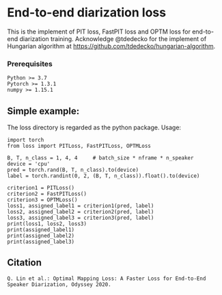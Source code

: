# End-to-end diarization loss
This is the implement of PIT loss, FastPIT loss and OPTM loss for end-to-end diarization training. Acknowledge @tdedecko for the implement of Hungarian algorithm at https://github.com/tdedecko/hungarian-algorithm. 

### Prerequisites
```
Python >= 3.7
Pytorch >= 1.3.1
numpy >= 1.15.1
```

## Simple example:
The loss directory is regarded as the python package. Usage:
```
import torch
from loss import PITLoss, FastPITLoss, OPTMLoss

B, T, n_class = 1, 4, 4     # batch_size * nframe * n_speaker
device = 'cpu'
pred = torch.rand(B, T, n_class).to(device)
label = torch.randint(0, 2, (B, T, n_class)).float().to(device)

criterion1 = PITLoss()
criterion2 = FastPITLoss()
criterion3 = OPTMLoss()
loss1, assigned_label1 = criterion1(pred, label)
loss2, assigned_label2 = criterion2(pred, label)
loss3, assigned_label3 = criterion3(pred, label)
print(loss1, loss2, loss3)
print(assigned_label1)
print(assigned_label2)
print(assigned_label3)
```

## Citation
```
Q. Lin et al.: Optimal Mapping Loss: A Faster Loss for End-to-End Speaker Diarization, Odyssey 2020.
```